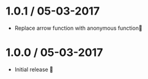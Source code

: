 1.0.1 / 05-03-2017
=================
  * Replace arrow function with anonymous function🍾

1.0.0 / 05-03-2017
=================
  * Initial release 🍾
